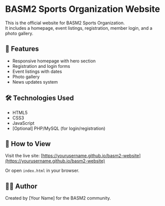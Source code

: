 # BASM2 Sports Organization Website

This is the official website for BASM2 Sports Organization.  
It includes a homepage, event listings, registration, member login, and a photo gallery.

## 📁 Features

- Responsive homepage with hero section
- Registration and login forms
- Event listings with dates
- Photo gallery
- News updates system

## 🛠️ Technologies Used

- HTML5
- CSS3
- JavaScript
- [Optional] PHP/MySQL (for login/registration)

## 🚀 How to View

Visit the live site: [https://yourusername.github.io/basm2-website](https://yourusername.github.io/basm2-website)

Or open `index.html` in your browser.

## 👨‍💻 Author

Created by [Your Name] for the BASM2 community.
